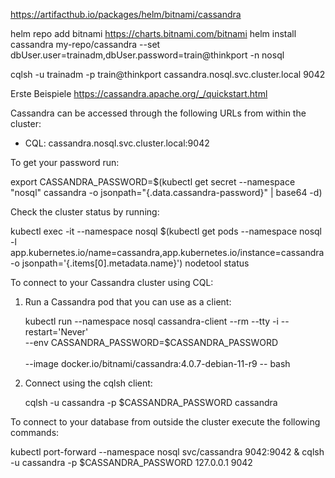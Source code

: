 https://artifacthub.io/packages/helm/bitnami/cassandra

helm repo add bitnami https://charts.bitnami.com/bitnami
helm install cassandra my-repo/cassandra --set dbUser.user=trainadm,dbUser.password=train@thinkport -n nosql

cqlsh -u trainadm -p train@thinkport cassandra.nosql.svc.cluster.local 9042

Erste Beispiele
https://cassandra.apache.org/_/quickstart.html

Cassandra can be accessed through the following URLs from within the cluster:

- CQL: cassandra.nosql.svc.cluster.local:9042

To get your password run:

export CASSANDRA_PASSWORD=$(kubectl get secret --namespace "nosql" cassandra -o jsonpath="{.data.cassandra-password}" | base64 -d)

Check the cluster status by running:

kubectl exec -it --namespace nosql $(kubectl get pods --namespace nosql -l app.kubernetes.io/name=cassandra,app.kubernetes.io/instance=cassandra -o jsonpath='{.items[0].metadata.name}') nodetool status

To connect to your Cassandra cluster using CQL:

1. Run a Cassandra pod that you can use as a client:

   kubectl run --namespace nosql cassandra-client --rm --tty -i --restart='Never' \
   --env CASSANDRA_PASSWORD=$CASSANDRA_PASSWORD \
    \
   --image docker.io/bitnami/cassandra:4.0.7-debian-11-r9 -- bash

2. Connect using the cqlsh client:

   cqlsh -u cassandra -p $CASSANDRA_PASSWORD cassandra

To connect to your database from outside the cluster execute the following commands:

kubectl port-forward --namespace nosql svc/cassandra 9042:9042 &
cqlsh -u cassandra -p $CASSANDRA_PASSWORD 127.0.0.1 9042

